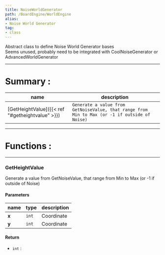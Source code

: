 ```yaml
---
title: NoiseWorldGenerator
path: /BoardEngine/WorldEngine
alias: 
- Noise World Generator
tag: 
- class
---
```

Abstract class to define Noise World Generator bases  
Seems unused, probably need to be integrated with CoolNoiseGenerator or AdvancedWorldGenerator  

---
# Summary :
name|description
----|----
[GetHeightValue]({{< ref "#getheightvalue" >}}) | `Generate a value from GetNoiseValue, that range from Min to Max (or -1 if outside of Noise)`

---
# Functions :

---
### GetHeightValue
Generate a value from GetNoiseValue, that range from Min to Max (or -1 if outside of Noise)

#### Parameters
name|type|description
-----|-----|-----
**x**|`int`|Coordinate
**y**|`int`|Coordinate

#### Return
- `int` : 
